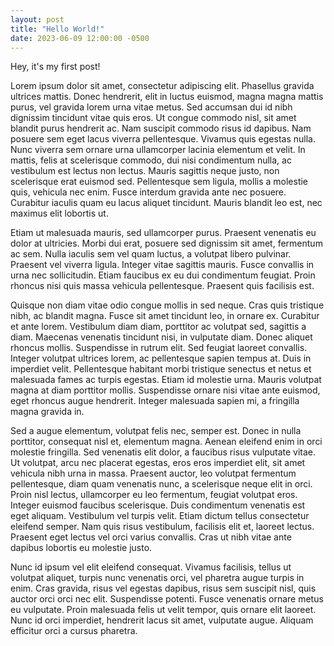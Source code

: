 ```yaml
---
layout: post
title: "Hello World!"
date: 2023-06-09 12:00:00 -0500
---
```


Hey, it's my first post!

Lorem ipsum dolor sit amet, consectetur adipiscing elit. Phasellus gravida ultrices mattis. Donec hendrerit, elit in luctus euismod, magna magna mattis purus, vel gravida lorem urna vitae metus. Sed accumsan dui id nibh dignissim tincidunt vitae quis eros. Ut congue commodo nisl, sit amet blandit purus hendrerit ac. Nam suscipit commodo risus id dapibus. Nam posuere sem eget lacus viverra pellentesque. Vivamus quis egestas nulla. Nunc viverra sem ornare urna ullamcorper lacinia elementum et velit. In mattis, felis at scelerisque commodo, dui nisi condimentum nulla, ac vestibulum est lectus non lectus. Mauris sagittis neque justo, non scelerisque erat euismod sed. Pellentesque sem ligula, mollis a molestie quis, vehicula nec enim. Fusce interdum gravida ante nec posuere. Curabitur iaculis quam eu lacus aliquet tincidunt. Mauris blandit leo est, nec maximus elit lobortis ut.

Etiam ut malesuada mauris, sed ullamcorper purus. Praesent venenatis eu dolor at ultricies. Morbi dui erat, posuere sed dignissim sit amet, fermentum ac sem. Nulla iaculis sem vel quam luctus, a volutpat libero pulvinar. Praesent vel viverra ligula. Integer vitae sagittis mauris. Fusce convallis in urna nec sollicitudin. Etiam faucibus ex eu dui condimentum feugiat. Proin rhoncus nisi quis massa vehicula pellentesque. Praesent quis facilisis est.

Quisque non diam vitae odio congue mollis in sed neque. Cras quis tristique nibh, ac blandit magna. Fusce sit amet tincidunt leo, in ornare ex. Curabitur et ante lorem. Vestibulum diam diam, porttitor ac volutpat sed, sagittis a diam. Maecenas venenatis tincidunt nisi, in vulputate diam. Donec aliquet rhoncus mollis. Suspendisse in rutrum elit. Sed feugiat laoreet convallis. Integer volutpat ultrices lorem, ac pellentesque sapien tempus at. Duis in imperdiet velit. Pellentesque habitant morbi tristique senectus et netus et malesuada fames ac turpis egestas. Etiam id molestie urna. Mauris volutpat magna at diam porttitor mollis. Suspendisse ornare nisi vitae ante euismod, eget rhoncus augue hendrerit. Integer malesuada sapien mi, a fringilla magna gravida in.

Sed a augue elementum, volutpat felis nec, semper est. Donec in nulla porttitor, consequat nisl et, elementum magna. Aenean eleifend enim in orci molestie fringilla. Sed venenatis elit dolor, a faucibus risus vulputate vitae. Ut volutpat, arcu nec placerat egestas, eros eros imperdiet elit, sit amet vehicula nibh urna in massa. Praesent auctor, leo volutpat fermentum pellentesque, diam quam venenatis nunc, a scelerisque neque elit in orci. Proin nisl lectus, ullamcorper eu leo fermentum, feugiat volutpat eros. Integer euismod faucibus scelerisque. Duis condimentum venenatis est eget aliquam. Vestibulum vel turpis velit. Etiam dictum tellus consectetur eleifend semper. Nam quis risus vestibulum, facilisis elit et, laoreet lectus. Praesent eget lectus vel orci varius convallis. Cras ut nibh vitae ante dapibus lobortis eu molestie justo.

Nunc id ipsum vel elit eleifend consequat. Vivamus facilisis, tellus ut volutpat aliquet, turpis nunc venenatis orci, vel pharetra augue turpis in enim. Cras gravida, risus vel egestas dapibus, risus sem suscipit nisl, quis auctor orci orci nec elit. Suspendisse potenti. Fusce venenatis ornare metus eu vulputate. Proin malesuada felis ut velit tempor, quis ornare elit laoreet. Nunc id orci imperdiet, hendrerit lacus sit amet, vulputate augue. Aliquam efficitur orci a cursus pharetra.